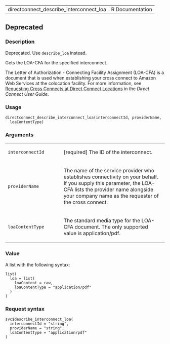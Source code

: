 <table style="width: 100%;">
<tbody>
<tr class="odd">
<td>directconnect_describe_interconnect_loa</td>
<td style="text-align: right;">R Documentation</td>
</tr>
</tbody>
</table>

## Deprecated

### Description

Deprecated. Use `describe_loa` instead.

Gets the LOA-CFA for the specified interconnect.

The Letter of Authorization - Connecting Facility Assignment (LOA-CFA)
is a document that is used when establishing your cross connect to
Amazon Web Services at the colocation facility. For more information,
see [Requesting Cross Connects at Direct Connect
Locations](https://docs.aws.amazon.com/directconnect/latest/UserGuide/Colocation.html)
in the *Direct Connect User Guide*.

### Usage

    directconnect_describe_interconnect_loa(interconnectId, providerName,
      loaContentType)

### Arguments

<table>
<colgroup>
<col style="width: 35%" />
<col style="width: 65%" />
</colgroup>
<tbody>
<tr class="odd">
<td><code
id="directconnect_describe_interconnect_loa_:_interconnectId">interconnectId</code></td>
<td><p>[required] The ID of the interconnect.</p></td>
</tr>
<tr class="even">
<td><code
id="directconnect_describe_interconnect_loa_:_providerName">providerName</code></td>
<td><p>The name of the service provider who establishes connectivity on
your behalf. If you supply this parameter, the LOA-CFA lists the
provider name alongside your company name as the requester of the cross
connect.</p></td>
</tr>
<tr class="odd">
<td><code
id="directconnect_describe_interconnect_loa_:_loaContentType">loaContentType</code></td>
<td><p>The standard media type for the LOA-CFA document. The only
supported value is application/pdf.</p></td>
</tr>
</tbody>
</table>

### Value

A list with the following syntax:

    list(
      loa = list(
        loaContent = raw,
        loaContentType = "application/pdf"
      )
    )

### Request syntax

    svc$describe_interconnect_loa(
      interconnectId = "string",
      providerName = "string",
      loaContentType = "application/pdf"
    )
